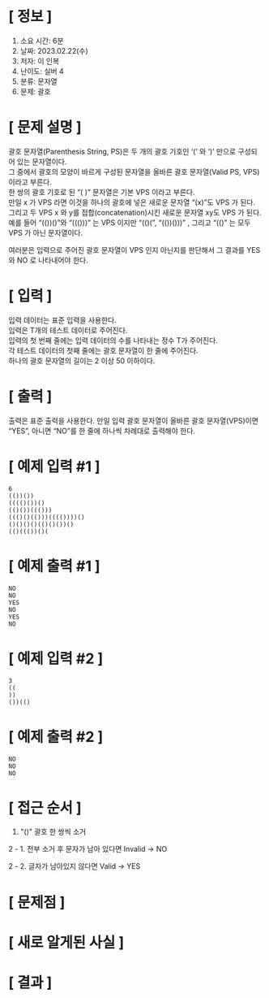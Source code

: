 # **[ 정보 ]**
1. 소요 시간: 6분
2. 날짜: 2023.02.22(수)
3. 저자: 이 인복
4. 난이도: 실버 4
5. 분류: 문자열
6. 문제: 괄호

# **[ 문제 설명 ]**
괄호 문자열(Parenthesis String, PS)은 두 개의 괄호 기호인 ‘(’ 와 ‘)’ 만으로 구성되어 있는 문자열이다.  
그 중에서 괄호의 모양이 바르게 구성된 문자열을 올바른 괄호 문자열(Valid PS, VPS)이라고 부른다.  
한 쌍의 괄호 기호로 된 “( )” 문자열은 기본 VPS 이라고 부른다.  
만일 x 가 VPS 라면 이것을 하나의 괄호에 넣은 새로운 문자열 “(x)”도 VPS 가 된다.  
그리고 두 VPS x 와 y를 접합(concatenation)시킨 새로운 문자열 xy도 VPS 가 된다.   
예를 들어 “(())()”와 “((()))” 는 VPS 이지만 “(()(”, “(())()))” , 그리고 “(()” 는 모두 VPS 가 아닌 문자열이다.

여러분은 입력으로 주어진 괄호 문자열이 VPS 인지 아닌지를 판단해서 그 결과를 YES 와 NO 로 나타내어야 한다.

# **[ 입력 ]**
입력 데이터는 표준 입력을 사용한다.   
입력은 T개의 테스트 데이터로 주어진다.   
입력의 첫 번째 줄에는 입력 데이터의 수를 나타내는 정수 T가 주어진다.   
각 테스트 데이터의 첫째 줄에는 괄호 문자열이 한 줄에 주어진다.  
하나의 괄호 문자열의 길이는 2 이상 50 이하이다.

# **[ 출력 ]**
출력은 표준 출력을 사용한다. 만일 입력 괄호 문자열이 올바른 괄호 문자열(VPS)이면 “YES”, 아니면 “NO”를 한 줄에 하나씩 차례대로 출력해야 한다.

# **[ 예제 입력 #1 ]**
    6
    (())())
    (((()())()
    (()())((()))
    ((()()(()))(((())))()
    ()()()()(()()())()
    (()((())()(

# **[ 예제 출력 #1 ]**
    NO
    NO
    YES
    NO
    YES
    NO

# **[ 예제 입력 #2 ]**
    3
    ((
    ))
    ())(()

# **[ 예제 출력 #2 ]**
    NO
    NO
    NO

# **[ 접근 순서 ]**
1. "()" 괄호 한 쌍씩 소거

2 - 1. 전부 소거 후 문자가 남아 있다면 Invalid -> NO

2 - 2. 글자가 남아있지 않다면 Valid -> YES 

# **[ 문제점 ]**

# **[ 새로 알게된 사실 ]**

# **[ 결과 ]**
